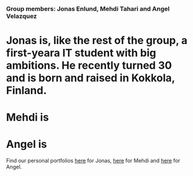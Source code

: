 ### Group members: Jonas Enlund, Mehdi Tahari and Angel Velazquez
# **Jonas** is, like the rest of the group, a first-yeara IT student with big ambitions. He recently turned 30 and is born and raised in Kokkola, Finland.

# **Mehdi** is

# **Angel** is

Find our personal portfolios 
[here](https://github.com/enlundjonas) for Jonas,
[here](https://github.com/Medhi.Mor) for Mehdi and 
[here](https://github.com/wannabenerd404) for Angel.
